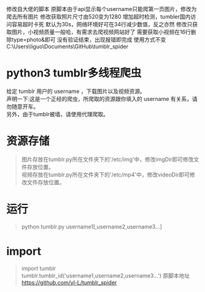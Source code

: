 修改自大佬的脚本
原脚本由于api显示每个username只能爬第一页图片，修改为爬去所有图片
修改获取照片尺寸由520变为1280
增加超时检测，tumbler国内访问容易超时卡死
    默认为30s，网络环境好可在34行减少数值，反之亦然
修改只获取图片，小视频质量一般哈，有需求去爬视频网站好了
    需要获取小视频在16行删除type=photo&即可
没有验证结束，出现报错即完成
使用方式不变C:\Users\liguo\Documents\GitHub\tumblr_spider
# python3 tumblr多线程爬虫
给定 tumblr 用户的 username ，下载图片以及视频资源。  
声明一下:这是一个正经的爬虫，所爬取的资源跟你填入的 username 有关系，请勿随意开车。  
另外，由于tumblr被墙，请使用代理爬取。

# 资源存储
>图片存放在tumblr.py所在文件夹下的'/etc/img'中，修改imgDir即可修改文件存放位置。  
>视频存放在tumblr.py所在文件夹下的'/etc/mp4'中，修改videoDir即可修改文件存放位置。

# 运行
>python tumblr.py username1[,username2,username3...]

# import
>import tumblr  
>tumblr.tumblr_id('username1,username2,username3...')
原脚本地址
https://github.com/yl-L/tumblr_spider